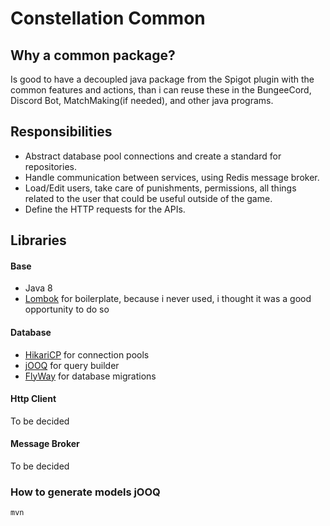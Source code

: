 # Constellation Common

## Why a common package?
Is good to have a decoupled java package from the Spigot plugin with the common features and actions, than i can reuse these in the BungeeCord, Discord Bot, MatchMaking(if needed), and other java programs.

## Responsibilities
* Abstract database pool connections and create a standard for repositories.
* Handle communication between services, using Redis message broker.
* Load/Edit users, take care of punishments, permissions,  all things related to the user that could be useful outside of the game.
* Define the HTTP requests for the APIs.

## Libraries
#### Base
* Java 8
* [Lombok](https://github.com/rzwitserloot/lombok) for boilerplate, because i never used, i thought it was a good opportunity to do so
#### Database
* [HikariCP](https://github.com/brettwooldridge/HikariCP) for connection pools
* [jOOQ](https://github.com/jOOQ/jOOQ) for query builder
* [FlyWay](https://github.com/flyway/flyway) for database migrations
#### Http Client
To be decided
#### Message Broker
To be decided


### How to generate models jOOQ
``mvn ``